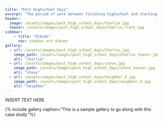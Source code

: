 ```yaml
---
title: "Post Highschool Days"
excerpt: "The period of work between finishing highschool and starting my Univesity adventures"
header:
  image: /assets/images/post_high_school_days/Charlie.jpg
  teaser: /assets/images/post_high_school_days/Charlie_front.jpg
sidebar:
    - title: "Albums"
      nav: sidebar-art-albums
gallery:
  - url: /assets/images/post_high_school_days/Charlie.jpg
    image_path: /assets/images/post_high_school_days/Charlie_teaser.jpg
    alt: "charlie"
  - url: /assets/images/post_high_school_days/steve.jpg
    image_path: /assets/images/post_high_school_days/steve_teaser.jpg
    alt: "steve"
  - url: /assets/images/post_high_school_days/neighbor_d.jpg
    image_path: /assets/images/post_high_school_days/neighbor_d.jpg
    alt: "neighbor"
---
```


INSERT TEXT HERE

{% include gallery caption="This is a sample gallery to go along with this case study."%}
